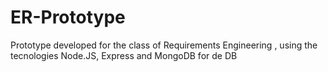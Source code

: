 # ER-Prototype
Prototype developed for the class of Requirements Engineering , using the tecnologies Node.JS, Express and MongoDB for de DB
